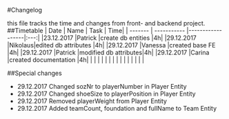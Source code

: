 #Changelog

this file tracks the time and changes from front- and backend project.
##Timetable
|  Date     | Name        | Task             | Time|
|  -------  | ----------- |------------------|:---:|
|23.12.2017 |Patrick |create db entities    |4h|
|29.12.2017 |Nikolaus|edited db attributes  |4h|
|29.12.2017 |Vanessa |created base FE       |4h|
|29.12.2017 |Patrick |modified db attributes|4h|
|29.12.2017 |Carina  |created documentation |4h|
| | | | |
| | | | |
| | | | |


##Special changes

- 29.12.2017 Changed sozNr to playerNumber in Player Entity
- 29.12.2017 Changed shoeSize to playerPosition in Player Entity 
- 29.12.2017 Removed playerWeight from Player Entity
- 29.12.2017 Added teamCount, foundation and fullName to Team Entity

